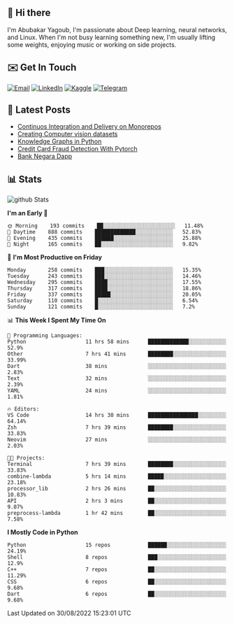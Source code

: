 ## 👋 Hi there

I'm Abubakar Yagoub, I'm passionate about Deep learning, neural networks, and
Linux. When I'm not busy learning something new, I'm usually lifting some
weights, enjoying music or working on side projects.

## ✉️ Get In Touch

[![Email](https://img.shields.io/badge/Email-f1f1f1?style=for-the-badge&logo=gmail&logoColor=0f111a)](mailto:git@blacksuan19.dev)
[![LinkedIn](https://img.shields.io/badge/LinkedIn-0077B5?style=for-the-badge&logo=linkedin&logoColor=white)](https://www.linkedin.com/in/blacksuan19/)
[![Kaggle](https://img.shields.io/badge/Kaggle-5acfff?style=for-the-badge&logo=kaggle&logoColor=white)](http://kaggle.com/abubakaryagob/)
[![Telegram](https://img.shields.io/badge/Telegram-2CA5E0?style=for-the-badge&logo=telegram&logoColor=white)](https://t.me/blacksuan19)

## 📩 Latest Posts

<!-- BLOG-POST-LIST:START -->
- [Continuos Integration and Delivery on Monorepos](http://blacksuan19.dev/blog/github-actions-monorepos/)
- [Creating Computer vision datasets](http://blacksuan19.dev/blog/creating-datasets/)
- [Knowledge Graphs in Python](http://blacksuan19.dev/projects/Knowledge_Graphs/)
- [Credit Card Fraud Detection With Pytorch](http://blacksuan19.dev/projects/credit-card-fraud-detection-with-pytorch/)
- [Bank Negara Dapp](http://blacksuan19.dev/projects/bank-negara/)
<!-- BLOG-POST-LIST:END -->

## 📊 Stats

![github Stats](https://github-readme-stats.vercel.app/api?username=blacksuan19&theme=github_dark&show_icons=true&count_private=true&custom_title=Github%20Stats&hide_border=true)

<!--START_SECTION:waka-->
**I'm an Early 🐤** 

```text
🌞 Morning    193 commits    ██░░░░░░░░░░░░░░░░░░░░░░░   11.48% 
🌆 Daytime    888 commits    █████████████░░░░░░░░░░░░   52.83% 
🌃 Evening    435 commits    ██████░░░░░░░░░░░░░░░░░░░   25.88% 
🌙 Night      165 commits    ██░░░░░░░░░░░░░░░░░░░░░░░   9.82%

```
📅 **I'm Most Productive on Friday** 

```text
Monday       258 commits    ███░░░░░░░░░░░░░░░░░░░░░░   15.35% 
Tuesday      243 commits    ███░░░░░░░░░░░░░░░░░░░░░░   14.46% 
Wednesday    295 commits    ████░░░░░░░░░░░░░░░░░░░░░   17.55% 
Thursday     317 commits    ████░░░░░░░░░░░░░░░░░░░░░   18.86% 
Friday       337 commits    █████░░░░░░░░░░░░░░░░░░░░   20.05% 
Saturday     110 commits    █░░░░░░░░░░░░░░░░░░░░░░░░   6.54% 
Sunday       121 commits    █░░░░░░░░░░░░░░░░░░░░░░░░   7.2%

```


📊 **This Week I Spent My Time On** 

```text
💬 Programming Languages: 
Python                   11 hrs 58 mins      █████████████░░░░░░░░░░░░   52.9% 
Other                    7 hrs 41 mins       ████████░░░░░░░░░░░░░░░░░   33.99% 
Dart                     38 mins             ░░░░░░░░░░░░░░░░░░░░░░░░░   2.83% 
Text                     32 mins             ░░░░░░░░░░░░░░░░░░░░░░░░░   2.39% 
YAML                     24 mins             ░░░░░░░░░░░░░░░░░░░░░░░░░   1.81%

🔥 Editors: 
VS Code                  14 hrs 30 mins      ████████████████░░░░░░░░░   64.14% 
Zsh                      7 hrs 39 mins       ████████░░░░░░░░░░░░░░░░░   33.83% 
Neovim                   27 mins             ░░░░░░░░░░░░░░░░░░░░░░░░░   2.03%

🐱‍💻 Projects: 
Terminal                 7 hrs 39 mins       ████████░░░░░░░░░░░░░░░░░   33.83% 
combine-lambda           5 hrs 14 mins       █████░░░░░░░░░░░░░░░░░░░░   23.18% 
processor_lib            2 hrs 26 mins       ██░░░░░░░░░░░░░░░░░░░░░░░   10.83% 
API                      2 hrs 3 mins        ██░░░░░░░░░░░░░░░░░░░░░░░   9.07% 
preprocess-lambda        1 hr 42 mins        ██░░░░░░░░░░░░░░░░░░░░░░░   7.58%

```

**I Mostly Code in Python** 

```text
Python                   15 repos            ██████░░░░░░░░░░░░░░░░░░░   24.19% 
Shell                    8 repos             ███░░░░░░░░░░░░░░░░░░░░░░   12.9% 
C++                      7 repos             ██░░░░░░░░░░░░░░░░░░░░░░░   11.29% 
CSS                      6 repos             ██░░░░░░░░░░░░░░░░░░░░░░░   9.68% 
Dart                     6 repos             ██░░░░░░░░░░░░░░░░░░░░░░░   9.68%

```



 Last Updated on 30/08/2022 15:23:01 UTC
<!--END_SECTION:waka-->
